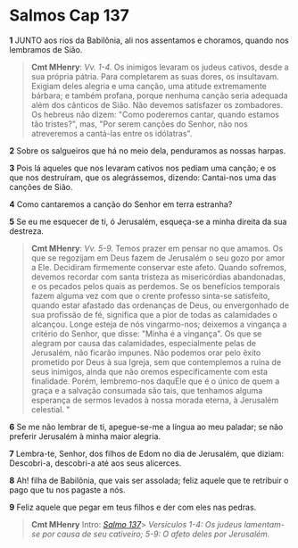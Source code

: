 # Salmos Cap 137

**1** 	JUNTO aos rios da Babilônia, ali nos assentamos e choramos, quando nos lembramos de Sião.

> **Cmt MHenry**: *Vv. 1-4.* Os inimigos levaram os judeus cativos, desde a sua própria pátria. Para completarem as suas dores, os insultavam. Exigiam deles alegria e uma canção, uma atitude extremamente bárbara; e também profana, porque nenhuma canção seria adequada além dos cânticos de Sião. Não devemos satisfazer os zombadores. Os hebreus não dizem: "Como poderemos cantar, quando estamos tão tristes?", mas, "Por serem canções do Senhor, não nos atreveremos a cantá-las entre os idólatras".

**2** 	Sobre os salgueiros que há no meio dela, penduramos as nossas harpas.

**3** 	Pois lá aqueles que nos levaram cativos nos pediam uma canção; e os que nos destruíram, que os alegrássemos, dizendo: Cantai-nos uma das canções de Sião.

**4** 	Como cantaremos a canção do Senhor em terra estranha?

**5** 	Se eu me esquecer de ti, ó Jerusalém, esqueça-se a minha direita da sua destreza.

> **Cmt MHenry**: *Vv. 5-9.* Temos prazer em pensar no que amamos. Os que se regozijam em Deus fazem de Jerusalém o seu gozo por amor a Ele. Decidiram firmemente conservar este afeto. Quando sofremos, devemos recordar com santa tristeza as misericórdias abandonadas, e os pecados pelos quais as perdemos. Se os benefícios temporais fazem alguma vez com que o crente professo sinta-se satisfeito, quando estar afastado das ordenanças de Deus, ou envergonhado de sua profissão de fé, significa que a pior de todas as calamidades o alcançou. Longe esteja de nós vingarmo-nos; deixemos a vingança a critério do Senhor, que disse: "Minha é a vingança". Os que se alegram por causa das calamidades, especialmente pelas de Jerusalém, não ficarão impunes. Não podemos orar pelo êxito prometido por Deus à sua Igreja, sem que contemplemos a ruína de seus inimigos, ainda que não oremos especificamente com esta finalidade. Porém, lembremo-nos daquEle que é o único de quem a graça e a salvação consumada são tais, que tenhamos alguma esperança de sermos levados à nossa morada eterna, à Jerusalém celestial. "

**6** 	Se me não lembrar de ti, apegue-se-me a língua ao meu paladar; se não preferir Jerusalém à minha maior alegria.

**7** 	Lembra-te, Senhor, dos filhos de Edom no dia de Jerusalém, que diziam: Descobri-a, descobri-a até aos seus alicerces.

**8** 	Ah! filha de Babilônia, que vais ser assolada; feliz aquele que te retribuir o pago que tu nos pagaste a nós.

**9** 	Feliz aquele que pegar em teus filhos e der com eles nas pedras.


> **Cmt MHenry** Intro: *[Salmo 137](../19A-Sl/137.md#0)*> *Versículos 1-4: Os judeus lamentam-se por causa de seu cativeiro; 5-9: O afeto deles por Jerusalém.*